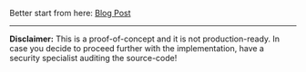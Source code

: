 
Better start from here: [Blog Post](https://twilio.com/blog/end-to-end-encryption-for-webchat-on-flex)

---

**Disclaimer:** This is a proof-of-concept and it is not production-ready. In case you decide to proceed further with the implementation, have a security specialist auditing the source-code!
